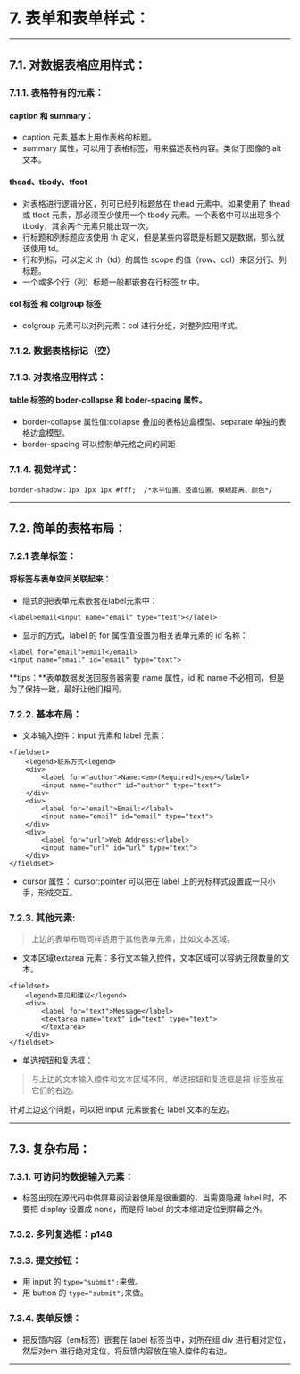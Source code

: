 # 7. 表单和表单样式：
---
## 7.1. 对数据表格应用样式：
### 7.1.1. 表格特有的元素：
#### caption 和 summary：
- caption 元素,基本上用作表格的标题。
- summary 属性，可以用于表格标签，用来描述表格内容。类似于图像的 alt 文本。

#### thead、tbody、tfoot 
- 对表格进行逻辑分区，列可已经列标题放在 thead 元素中。如果使用了 thead 或 tfoot 元素，那必须至少使用一个 tbody 元素。一个表格中可以出现多个 tbody，其余两个元素只能出现一次。
- 行标题和列标题应该使用 th 定义，但是某些内容既是标题又是数据，那么就该使用 td。
- 行和列标，可以定义 th（td）的属性 scope 的值（row、col）来区分行、列标题。
-  一个或多个行（列）标题一般都嵌套在行标签 tr 中。
  
#### col 标签 和 colgroup 标签
- colgroup 元素可以对列元素：col 进行分组，对整列应用样式。

### 7.1.2. 数据表格标记（空）
### 7.1.3. 对表格应用样式：
#### table 标签的 boder-collapse 和 boder-spacing 属性。
- border-collapse 属性值:collapse 叠加的表格边盒模型、separate 单独的表格边盒模型。
- border-spacing 可以控制单元格之间的间距

### 7.1.4. 视觉样式：
`border-shadow：1px 1px 1px #fff;  /*水平位置、竖直位置、模糊距离、颜色*/`

---
## 7.2. 简单的表格布局：
### 7.2.1 表单标签：
#### 将标签与表单空间关联起来：
- 隐式的把表单元素嵌套在label元素中：
``` 
<label>email<input name="email" type="text"></label>
```
- 显示的方式，label 的 for 属性值设置为相关表单元素的 id 名称：
```
<label for="email">email</email>
<input name="email" id="email" type="text">
```
**tips：**表单数据发送回服务器需要 name 属性，id 和 name 不必相同，但是为了保持一致，最好让他们相同。

### 7.2.2. 基本布局：
- 文本输入控件：input 元素和 label 元素：
```
<fieldset>
    <legend>联系方式<legend>
    <div>
        <label for="author">Name:<em>(Required)</em></label>
        <input name="author" id="author" type="text">
    </div>
    <div>
        <label for="email">Email:</label>
        <input name="email" id="email" type="text">
    </div>
    <div>
        <label for="url">Web Address:</label>
        <input name="url" id="url" type="text">
    </div>
</fieldset>
```
- cursor 属性：
cursor:pointer 可以把在 label 上的光标样式设置成一只小手，形成交互。

### 7.2.3. 其他元素:
> 上边的表单布局同样适用于其他表单元素，比如文本区域。

- 文本区域textarea 元素：多行文本输入控件，文本区域可以容纳无限数量的文本。
```
<fieldset>
    <legend>意见和建议</legend>
    <div>
        <label for="text">Message</label>
        <textarea name="text" id="text" type="text">
        </textarea>
    </div>
</fieldset>
```
- 单选按钮和复选框：
> 与上边的文本输入控件和文本区域不同，单选按钮和复选框是把 标签放在它们的右边。

  针对上边这个问题，可以把 input 元素嵌套在 label 文本的左边。

---
## 7.3. 复杂布局： 
### 7.3.1. 可访问的数据输入元素：
- 标签出现在源代码中供屏幕阅读器使用是很重要的，当需要隐藏 label 时，不要把 display 设置成 none，而是将 label 的文本缩进定位到屏幕之外。
 
### 7.3.2. 多列复选框：p148
### 7.3.3. 提交按钮：
- 用 input 的 `type="submit";`来做。
- 用 button 的 `type="submit";`来做。

### 7.3.4. 表单反馈：
- 把反馈内容（em标签）嵌套在 label 标签当中，对所在组 div 进行相对定位，然后对em 进行绝对定位，将反馈内容放在输入控件的右边。

---